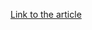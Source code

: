 [Link to the article](https://thehackernews.com/2025/09/sap-s4hana-critical-vulnerability-cve.html)
